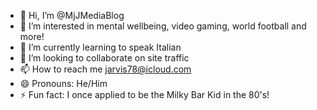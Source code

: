 - 👋 Hi, I’m @MjJMediaBlog
- 👀 I’m interested in mental wellbeing, video gaming, world football and more!
- 🌱 I’m currently learning to speak Italian
- 💞️ I’m looking to collaborate on site traffic 
- 📫 How to reach me jarvis78@icloud.com
- 😄 Pronouns: He/Him
- ⚡ Fun fact: I once applied to be the Milky Bar Kid in the 80's!

<!---
MjJMediaBlog/MjJMediaBlog is a ✨ special ✨ repository because its `README.md` (this file) appears on your GitHub profile.
You can click the Preview link to take a look at your changes.
--->
